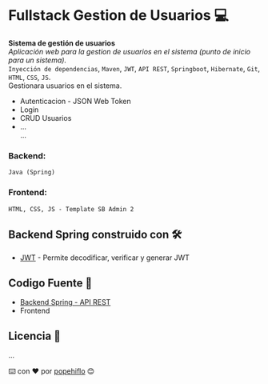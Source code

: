 # Fullstack Gestion de Usuarios  💻
**Sistema de gestión de usuarios**    
_Aplicación web para la gestion de usuarios en el sistema (punto de inicio para un sistema)._   
`Inyección de dependencias`, `Maven`, `JWT`, `API REST`, `Springboot`, `Hibernate`, `Git`, `HTML`, `CSS`, `JS`.     
Gestionara usuarios en el sistema.
* Autenticacion - JSON Web Token
* Login
* CRUD Usuarios
* ...    
...  
### Backend:
    Java (Spring)
### Frontend: 
    HTML, CSS, JS - Template SB Admin 2
## Backend Spring construido con 🛠️
* [JWT](https://jwt.io/) - Permite decodificar, verificar y generar JWT

## Codigo Fuente 📁
* [Backend Spring - API REST](backend)
* Frontend

## Licencia 📄
...   

         
⌨️ con ❤️ por [popehiflo](https://github.com/popehiflo) 😊